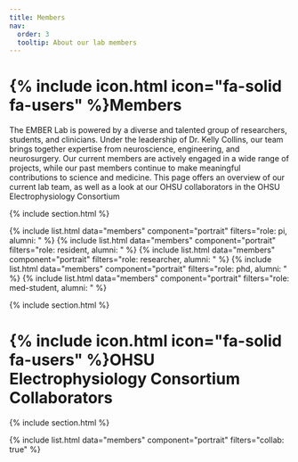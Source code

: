 ```yaml
---
title: Members
nav:
  order: 3
  tooltip: About our lab members
---
```


# {% include icon.html icon="fa-solid fa-users" %}Members

The EMBER Lab is powered by a diverse and talented group of researchers, students, and clinicians.
Under the leadership of Dr. Kelly Collins, our team brings together expertise from neuroscience, engineering, and neurosurgery.
Our current members are actively engaged in a wide range of projects, while our past members continue to make meaningful contributions to science and medicine.
This page offers an overview of our current lab team, as well as a look at our OHSU collaborators in the OHSU Electrophysiology Consortium

{% include section.html %}

{% include list.html data="members" component="portrait" filters="role: pi, alumni: " %}
{% include list.html data="members" component="portrait" filters="role: resident, alumni: " %}
{% include list.html data="members" component="portrait" filters="role: researcher, alumni: " %}
{% include list.html data="members" component="portrait" filters="role: phd, alumni: " %}
{% include list.html data="members" component="portrait" filters="role: med-student, alumni: " %}

{% include section.html %}

# {% include icon.html icon="fa-solid fa-users" %}OHSU Electrophysiology Consortium Collaborators

{% include section.html %}

{% include list.html data="members" component="portrait" filters="collab: true" %}
